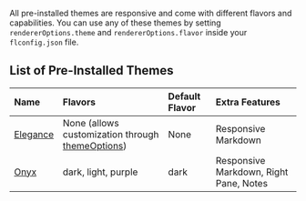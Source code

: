 All pre-installed themes are responsive and come with different flavors and capabilities. You can use any of these themes by setting `rendererOptions.theme` and `rendererOptions.flavor` inside your `flconfig.json` file.

## List of Pre-Installed Themes

| Name | Flavors | Default Flavor | Extra Features |
|:-----|:--------|:---------------|:---------------|
| [Elegance]({{versionRootPrefix}}/themes/pre-installed/elegance) | None (allows customization through [themeOptions]({{versionRootPrefix}}/themes/pre-installed/elegance#themes-pre-installed-elegance-theme-options)) | None | Responsive Markdown |
| [Onyx]({{versionRootPrefix}}/themes/pre-installed/onyx) | dark, light, purple | dark | Responsive Markdown, Right Pane, Notes |
